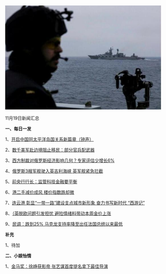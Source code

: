    ![11_01](.\11_19.jpg)

11月19日新闻汇总

**一、每日一发**

1、[开启中国同太平洋岛国关系新篇章（钟声）](http://paper.people.com.cn/rmrb/html/2018-11/19/nw.D110000renmrb_20181119_3-02.htm)

2、[数千美军赴边境阻止移民：部分官兵配武器](https://news.163.com/18/1119/06/E0V3402M0001875O.html)

3、[西方制裁对俄罗斯经济影响几何？专家评估少增长6%](https://news.163.com/18/1118/22/E0U8A1IK00018AOQ.html)

4、[俄罗斯3艘军舰驶入英吉利海峡 英军舰紧急拦截](https://news.163.com/18/1118/09/E0SQOCGI0001899N.html)

5、[前央行行长：监管科技金融要平衡](https://www.zaobao.com/finance/china/story20181119-908812)

6、[港二手减价成风 楼价指数跌却微](https://www.zaobao.com/finance/china/story20181119-908814)

7、[连云港 彰显“一带一路”建设支点城市新形象 奋力书写新时代 “西游记”](https://www.zaobao.com/finance/china/story20181119-908818)

8、[（英脱欧问题引发担忧 避险情绪料带动本周金价上涨](https://www.zaobao.com/finance/world/story20181119-908819)

9、[民调：跌到25% 马克龙支持率降至出任法国总统以来最低](https://www.zaobao.com/news/world/story20181119-908756)



**补充**

1、待加



**二、小娱怡情**

1、[金马奖：徐峥获影帝 张艺谋首度提名拿下最佳导演](http://movie.67.com/hyzx/2018/11/18/933363.html)